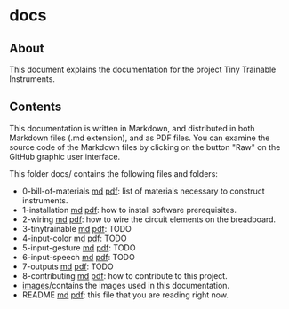 # docs

## About

This document explains the documentation for the project Tiny Trainable Instruments.

## Contents

This documentation is written in Markdown, and distributed in both Markdown files (.md extension), and as PDF files. You can examine the source code of the Markdown files by clicking on the button "Raw" on the GitHub graphic user interface.

This folder docs/ contains the following files and folders:

* 0-bill-of-materials [md](0-bill-of-materials.md) [pdf](0-bill-of-materials.pdf): list of materials necessary to construct instruments.
* 1-installation [md](1-installation.md) [pdf](1-installation.pdf): how to install software prerequisites.
* 2-wiring [md](2-wiring.md)  [pdf](2-wiring.pdf): how to wire the circuit elements on the breadboard.
* 3-tinytrainable [md](3-tinytrainable.md) [pdf](3-tinytrainable.pdf): TODO
* 4-input-color [md](4-input-color.md) [pdf](4-input-color.pdf): TODO
* 5-input-gesture [md](5-input-gesture.md) [pdf](5-input-gesture.pdf): TODO
* 6-input-speech [md](6-input-speech.md) [pdf](6-input-speech.pdf): TODO
* 7-outputs [md](7-outputs.md) [pdf](7-outputs.pdf): TODO
* 8-contributing [md](8-contributing.md) [pdf](8-contributing.pdf): how to contribute to this project.
* [images/](images/)contains the images used in this documentation.
* README [md](README.md) [pdf](README.pdf): this file that you are reading right now.
